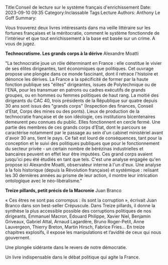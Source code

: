 Title:Conseil de lecture sur le système français d'enrichissement
Date: 2023-09-10 09:35
Category:Inclassable
Tags:Lecture
Authors: Anthony Le Goff
Summary:

Vous trouverez deux livres intéressants dans ma veille littéraire sur les fortunes françaises et la méritocratie, comment le système fonctionnde de l'intérieur et que tout enrichissement à la base est basée sur un crime. A vous de jugez.

**Technocratisme. Les grands corps à la dérive** Alexandre Moatti

"La technocratie joue un rôle déterminant en France : elle constitue le vivier de ses élites dirigeantes, tant économiques que politiques. Cet ouvrage propose une plongée dans ce monde fascinant, dont il retrace l'histoire et dénonce les dérives. La France a la spécificité de former par la haute fonction publique ses "élites" dirigeantes, issues de Polytechnique ou de l'ENA, pour les transmuer en patrons ou cadres exécutifs de grands groupes, ou en hommes ou femmes politiques de haut rang. La moitié des dirigeants du CAC 40, trois présidents de la République sur quatre depuis 30 ans sont issus des "grands corps" (Inspection des finances, Conseil d'Etat, Corps des mines ou des ponts). Lieux de production de la technocratie française et de son idéologie, ces institutions bicentenaires demeurent peu connues du public. Elles fonctionnent en cercle fermé. Une partie des membres de ces grands corps d'Etat, dont le parcours se caractérise notamment par le passage au sein d'un cabinet ministériel avant d'avoir 30 ans, tient le pays. Ce fait est lourd de conséquences, tant pour la conception et le suivi des politiques publiques que pour le fonctionnement du secteur privée - un certain nombre de bérézinas industrielles et bancaires peuvent en effet leur être imputées. Ces grand corps avaient jusqu'ici peu été étudiés en tant que tels. C'est une analyse engagée qu'en propose ici Alexandre Moatti, observateur interne à l'un d'eux. Une analyse à la fois historique (depuis la Révolution française) et systémique : relisant les 30 dernières années au prisme de leur action, il montre leur intrication ontologique avec le néo-libéralisme."

**Treize pillards, petit précis de la Macronie** Juan Branco

« Ces êtres ne sont pas corrompus : ils sont la corruption »,
écrivait Juan Branco dans son best-seller Crépuscule. Dans Treize pillards, il donne la synthèse la plus accessible possible des corruptions politiques de nos dirigeants, Emmanuel Macron, Édouard Philippe, Xavier Niel, Benjamin Griveaux, Gabriel Attal, Arnaud Lagardère, Bruno Roger-Petit, Anne Lauvergeon, Thierry Breton, Martin Hirsch, Fabrice Fries… En treize chapitres explosifs, il expose les manipulations et l’avidité de ceux qui nous gouvernent.

Une plongée sidérante dans le revers de notre démocratie.

Un livre indispensable dans le débat politique qui agite la France.